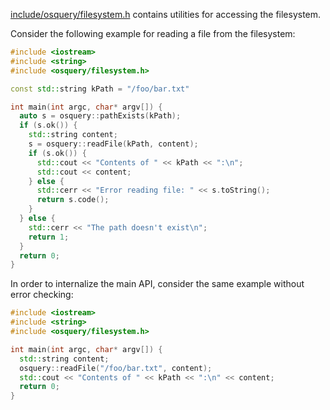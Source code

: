 [include/osquery/filesystem.h](https://github.com/facebook/osquery/blob/master/include/osquery/filesystem.h) contains utilities for accessing the filesystem.

Consider the following example for reading a file from the filesystem:

```cpp
#include <iostream>
#include <string>
#include <osquery/filesystem.h>

const std::string kPath = "/foo/bar.txt"

int main(int argc, char* argv[]) {
  auto s = osquery::pathExists(kPath);
  if (s.ok()) {
    std::string content;
    s = osquery::readFile(kPath, content);
    if (s.ok()) {
      std::cout << "Contents of " << kPath << ":\n";
      std::cout << content;
    } else {
      std::cerr << "Error reading file: " << s.toString();
      return s.code();
    }
  } else {
    std::cerr << "The path doesn't exist\n";
    return 1;
  }
  return 0;
}
```

In order to internalize the main API, consider the same example without error checking:

```cpp
#include <iostream>
#include <string>
#include <osquery/filesystem.h>

int main(int argc, char* argv[]) {
  std::string content;
  osquery::readFile("/foo/bar.txt", content);
  std::cout << "Contents of " << kPath << ":\n" << content;
  return 0;
}
```